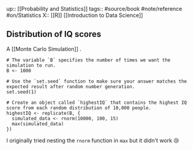 up:: [[Probability and Statistics]]
tags:: #source/book #note/reference #on/Statistics 
X:: [[R]] [[Introduction to Data Science]]

## Distribution of IQ scores

A [[Monte Carlo Simulation]] .

```
# The variable `B` specifies the number of times we want the simulation to run.
B <- 1000

# Use the `set.seed` function to make sure your answer matches the expected result after random number generation.
set.seed(1)

# Create an object called `highestIQ` that contains the highest IQ score from each random distribution of 10,000 people.
highestIQ <- replicate(B, {
  simulated_data <- rnorm(10000, 100, 15)
  max(simulated_data)
})
```

I originally tried nesting the `rnorm` function in `max` but it didn't work 😢